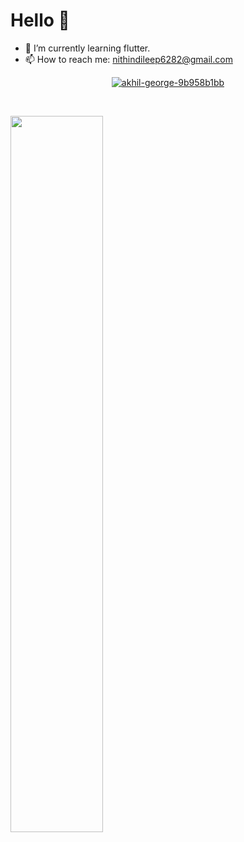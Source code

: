 # Hello 👋
- 🎯 I’m currently learning flutter.
- 📫 How to reach me: nithindileep6282@gmail.com
<p align="center">
<a href="https://www.linkedin.com/in/nithinpd/" target="blank"><img align="center" src="https://img.shields.io/badge/LinkedIn-0077B5?style=for-the-badge&logo=linkedin&logoColor=white" alt="akhil-george-9b958b1bb"/></a>
  </p>
<br>
<p>

<img width=54.2% src="https://github-readme-stats.vercel.app/api?username=NiTHiN6282&show_icons=true&theme=radical">
</p>
